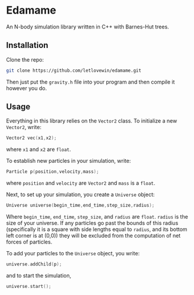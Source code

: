 # Edamame 

An N-body simulation library written in C++ with Barnes-Hut trees.

## Installation
Clone the repo:

```bash
git clone https://github.com/letlovewin/edamame.git
```
Then just put the `gravity.h` file into your program and then compile it however you do.

## Usage

Everything in this library relies on the `Vector2` class. To initialize a new `Vector2`, write:

```cpp
Vector2 vec(x1,x2);
```

where `x1` and `x2` are `float`.

To establish new particles in your simulation, write:

```cpp
Particle p(position,velocity,mass);
```

where `position` and `velocity` are `Vector2` and `mass` is a `float`.

Next, to set up your simulation, you create a `Universe` object:

```cpp
Universe universe(begin_time,end_time,step_size,radius);
```

Where `begin_time`, `end_time`, `step_size`, and `radius` are `float`. `radius` is the size of your universe. If any particles go past the bounds of this radius (specifically it is a square with side lengths equal to `radius`, and its bottom left corner is at (0,0)) they will be excluded from the computation of net forces of particles.

To add your particles to the `Universe` object, you write:

```cpp
universe.addChild(p);
```

and to start the simulation,

```cpp
universe.start();
```

